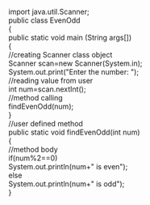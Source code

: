 import java.util.Scanner;  
public class EvenOdd  
{  
public static void main (String args[])  
{  
//creating Scanner class object     
Scanner scan=new Scanner(System.in);  
System.out.print("Enter the number: ");  
//reading value from user  
int num=scan.nextInt();  
//method calling  
findEvenOdd(num);  
}  
//user defined method  
public static void findEvenOdd(int num)  
{  
//method body  
if(num%2==0)   
System.out.println(num+" is even");   
else   
System.out.println(num+" is odd");  
}  
